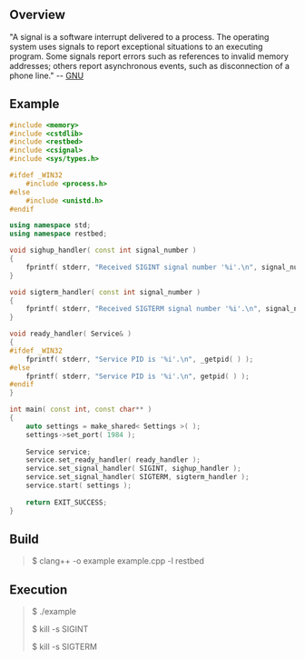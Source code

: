 Overview
--------

"A signal is a software interrupt delivered to a process. The operating system uses signals to report exceptional situations to an executing program. Some signals report errors such as references to invalid memory addresses; others report asynchronous events, such as disconnection of a phone line." -- [GNU](http://www.gnu.org/software/libc/manual/html_node/Signal-Handling.html)

Example
-------

```C++
#include <memory>
#include <cstdlib>
#include <restbed>
#include <csignal>
#include <sys/types.h>

#ifdef _WIN32
    #include <process.h>
#else
    #include <unistd.h>
#endif

using namespace std;
using namespace restbed;

void sighup_handler( const int signal_number )
{
    fprintf( stderr, "Received SIGINT signal number '%i'.\n", signal_number );
}

void sigterm_handler( const int signal_number )
{
    fprintf( stderr, "Received SIGTERM signal number '%i'.\n", signal_number );
}

void ready_handler( Service& )
{
#ifdef _WIN32
    fprintf( stderr, "Service PID is '%i'.\n", _getpid( ) );
#else
    fprintf( stderr, "Service PID is '%i'.\n", getpid( ) );
#endif
}

int main( const int, const char** )
{
    auto settings = make_shared< Settings >( );
    settings->set_port( 1984 );
    
    Service service;
    service.set_ready_handler( ready_handler );
    service.set_signal_handler( SIGINT, sighup_handler );
    service.set_signal_handler( SIGTERM, sigterm_handler );
    service.start( settings );
    
    return EXIT_SUCCESS;
}
```

Build
-----

> $ clang++ -o example example.cpp -l restbed

Execution
---------

> $ ./example
>
> $ kill -s SIGINT <PID>
>
> $ kill -s SIGTERM <PID>
